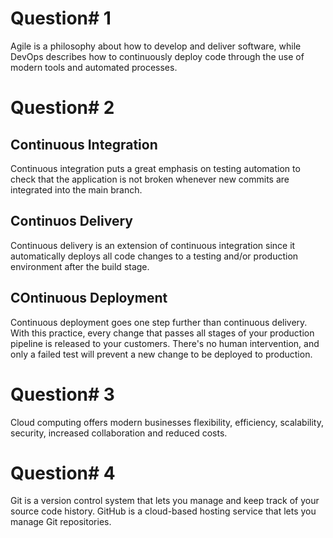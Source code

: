 # Question# 1

Agile is a philosophy about how to develop and deliver software, while DevOps describes how to continuously deploy code through the use of modern tools and automated processes.


# Question# 2

## Continuous Integration

Continuous integration puts a great emphasis on testing automation to check that the application is not broken whenever new commits are integrated into the main branch.

## Continuos Delivery

Continuous delivery is an extension of continuous integration since it automatically deploys all code changes to a testing and/or production environment after the build stage. 

## COntinuous Deployment

Continuous deployment goes one step further than continuous delivery. With this practice, every change that passes all stages of your production pipeline is released to your customers. There's no human intervention, and only a failed test will prevent a new change to be deployed to production.


# Question# 3

Cloud computing offers modern businesses flexibility, efficiency, scalability, security, increased collaboration and reduced costs.

# Question# 4

Git is a version control system that lets you manage and keep track of your source code history. GitHub is a cloud-based hosting service that lets you manage Git repositories.